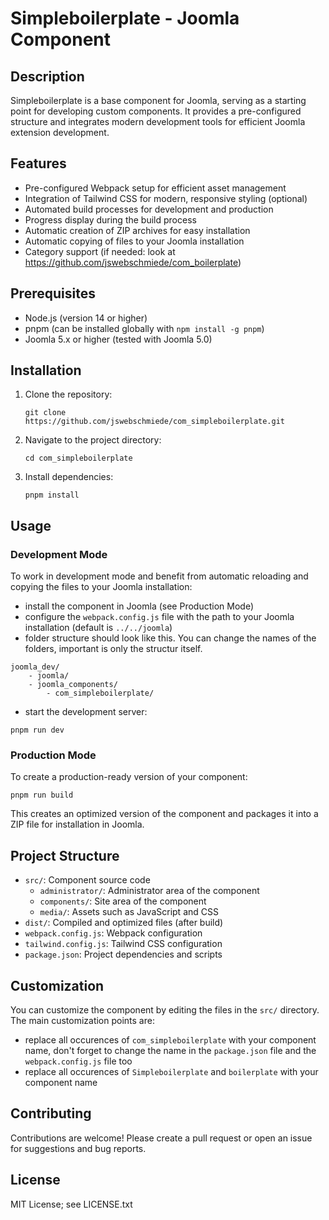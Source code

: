 # Simpleboilerplate - Joomla Component

## Description

Simpleboilerplate is a base component for Joomla, serving as a starting point for developing custom components. It provides a pre-configured structure and integrates modern development tools for efficient Joomla extension development.

## Features

-   Pre-configured Webpack setup for efficient asset management
-   Integration of Tailwind CSS for modern, responsive styling (optional)
-   Automated build processes for development and production
-   Progress display during the build process
-   Automatic creation of ZIP archives for easy installation
-   Automatic copying of files to your Joomla installation
-   Category support (if needed: look at https://github.com/jswebschmiede/com_boilerplate)

## Prerequisites

-   Node.js (version 14 or higher)
-   pnpm (can be installed globally with `npm install -g pnpm`)
-   Joomla 5.x or higher (tested with Joomla 5.0)

## Installation

1. Clone the repository:

    ```
    git clone https://github.com/jswebschmiede/com_simpleboilerplate.git
    ```

2. Navigate to the project directory:

    ```
    cd com_simpleboilerplate
    ```

3. Install dependencies:

    ```
    pnpm install
    ```

## Usage

### Development Mode

To work in development mode and benefit from automatic reloading and copying the files to your Joomla installation:

-   install the component in Joomla (see Production Mode)
-   configure the `webpack.config.js` file with the path to your Joomla installation (default is `../../joomla`)
-   folder structure should look like this. You can change the names of the folders, important is only the structur itself.

```
joomla_dev/
    - joomla/
    - joomla_components/
        - com_simpleboilerplate/
```

-   start the development server:

```
pnpm run dev
```

### Production Mode

To create a production-ready version of your component:

```
pnpm run build
```

This creates an optimized version of the component and packages it into a ZIP file for installation in Joomla.

## Project Structure

-   `src/`: Component source code
    -   `administrator/`: Administrator area of the component
    -   `components/`: Site area of the component
    -   `media/`: Assets such as JavaScript and CSS
-   `dist/`: Compiled and optimized files (after build)
-   `webpack.config.js`: Webpack configuration
-   `tailwind.config.js`: Tailwind CSS configuration
-   `package.json`: Project dependencies and scripts

## Customization

You can customize the component by editing the files in the `src/` directory. The main customization points are:

-   replace all occurences of `com_simpleboilerplate` with your component name, don't forget to change the name in the `package.json` file and the `webpack.config.js` file too
-   replace all occurences of `Simpleboilerplate` and `boilerplate` with your component name

## Contributing

Contributions are welcome! Please create a pull request or open an issue for suggestions and bug reports.

## License

MIT License; see LICENSE.txt
